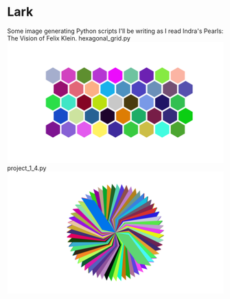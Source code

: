 # Lark
Some image generating Python scripts I'll be writing as I read Indra's Pearls: The Vision of Felix Klein.
hexagonal_grid.py
![alt text](https://github.com/Christopher-Gardner/Lark/blob/master/hexagonal_grid.png "Hexagonal Grid")
project_1_4.py
![alt text](https://github.com/Christopher-Gardner/Lark/blob/master/project_1_4.png "Irrational Rotations")

